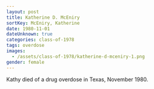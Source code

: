 ```yaml
---
layout: post
title: Katherine D. McEniry
sortKey: McEniry, Katherine
date: 1980-11-01
dateUnknown: true
categories: class-of-1978
tags: overdose
images:
  - /assets/class-of-1978/katherine-d-mceniry-1.png
gender: female
---
```

Kathy died of a drug overdose in Texas, November 1980.

